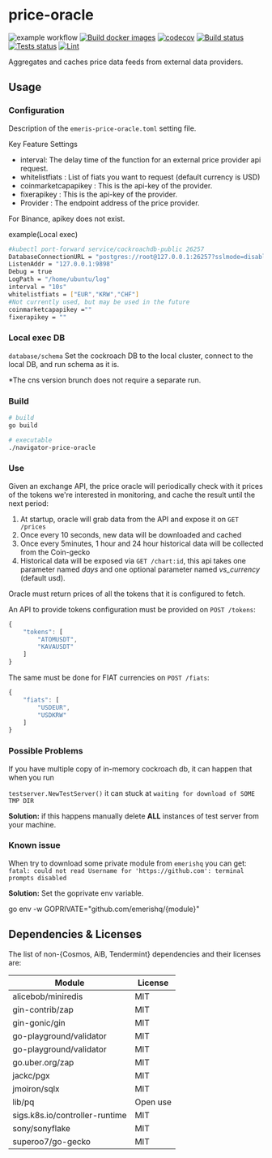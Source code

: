 # price-oracle

![example workflow](https://github.com/emerishq/emeris-price-oracle/actions/workflows/ci.yml/badge.svg)
[![Build docker images](https://github.com/emerishq/emeris-price-oracle/actions/workflows/docker-build.yml/badge.svg)](https://github.com/emerishq/emeris-price-oracle/actions/workflows/docker-build.yml)
[![codecov](https://codecov.io/gh/emerishq/emeris-price-oracle/branch/main/graph/badge.svg?token=MNF1SLOK6P)](https://codecov.io/gh/emerishq/emeris-price-oracle)
[![Build status](https://github.com/emerishq/emeris-price-oracle/workflows/Build/badge.svg)](https://github.com/emerishq/emeris-price-oracle/commits/main)
[![Tests status](https://github.com/emerishq/emeris-price-oracle/workflows/Tests/badge.svg)](https://github.com/emerishq/emeris-price-oracle/commits/main)
[![Lint](https://github.com/emerishq/emeris-price-oracle/workflows/Lint/badge.svg?token)](https://github.com/emerishq/emeris-price-oracle/commits/main)

Aggregates and caches price data feeds from external data providers.

## Usage

### Configuration
Description of the `emeris-price-oracle.toml` setting file.

Key Feature Settings

- interval: The delay time of the function for an external price provider api request.
- whitelistfiats : List of fiats you want to request (default currency is USD)
- coinmarketcapapikey : This is the api-key of the provider.
- fixerapikey : This is the api-key of the provider.
- Provider : The endpoint address of the price provider.

For Binance, apikey does not exist.

example(Local exec)
```bash
#kubectl port-forward service/cockroachdb-public 26257
DatabaseConnectionURL = "postgres://root@127.0.0.1:26257?sslmode=disable"
ListenAddr = "127.0.0.1:9898"
Debug = true
LogPath = "/home/ubuntu/log"
interval = "10s"
whitelistfiats = ["EUR","KRW","CHF"]
#Not currently used, but may be used in the future
coinmarketcapapikey =""
fixerapikey = ""
```

### Local exec DB
`database/schema`
Set the cockroach DB to the local cluster, connect to the local DB, and run schema as it is.

*The cns version brunch does not require a separate run.

### Build

```bash
# build
go build

# executable
./navigator-price-oracle
```

### Use
Given an exchange API, the price oracle will periodically check with it prices of the tokens we're interested in monitoring, and cache the result until the next period:

1. At startup, oracle will grab data from the API and expose it on `GET /prices`
2. Once every 10 seconds, new data will be downloaded and cached
3. Once every 5minutes, 1 hour and 24 hour historical data will be collected from the Coin-gecko
4. Historical data will be exposed via `GET /chart:id`, this api takes one parameter named _days_ and one optional parameter named _vs_currency_ (default usd).

Oracle must return prices of all the tokens that it is configured to fetch.

An API to provide tokens configuration must be provided on `POST /tokens`:

```jsx
{
	"tokens": [
		"ATOMUSDT",
		"KAVAUSDT"
	]
}
```

The same must be done for FIAT currencies on `POST /fiats`:

```jsx
{
	"fiats": [
		"USDEUR",
		"USDKRW"
	]
}
```

### Possible Problems
If you have multiple copy of in-memory cockroach db, it can happen that when you run

`testserver.NewTestServer()` it can stuck at `waiting for download of SOME TMP DIR`

**Solution:** if this happens manually delete **ALL** instances of test server from your machine.

### Known issue
When try to download some private module from `emerishq` you can get:
`fatal: could not read Username for 'https://github.com': terminal prompts disabled`

**Solution:** Set the goprivate env variable. 

go env -w GOPRIVATE="github.com/emerishq/{module}"

## Dependencies & Licenses

The list of non-{Cosmos, AiB, Tendermint} dependencies and their licenses are:

| Module   	                     | License         |
|--------------------------------|-----------------|
| alicebob/miniredis             | MIT    	        |
| gin-contrib/zap   	            | MIT    	        |
| gin-gonic/gin   	              | MIT   	         |
| go-playground/validator   	    | MIT   	         |
| go-playground/validator   	    | MIT   	         |
| go.uber.org/zap   	            | MIT           	 |
| jackc/pgx         	            | MIT    	        |
| jmoiron/sqlx   	               | MIT   	         |
| lib/pq                         | Open use        |
| sigs.k8s.io/controller-runtime | MIT             |
| sony/sonyflake                 | MIT             |
| superoo7/go-gecko              | MIT             |

